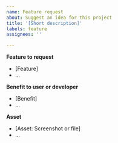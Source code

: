 ```yaml
---
name: Feature request
about: Suggest an idea for this project
title: '[Short description]'
labels: feature
assignees: ''

---
```


**Feature to request**

- [Feature]
- ...

**Benefit to user or developer**

- [Benefit]
- ...

**Asset**

- [Asset: Screenshot or file]
- ...